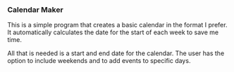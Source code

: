 ### Calendar Maker

This is a simple program that creates a basic calendar in the format I prefer. It automatically calculates the date for the start of each week to save me time. 

All that is needed is a start and end date for the calendar. The user has the option to include weekends and to add events to specific days.